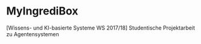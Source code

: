 # MyIngrediBox
[Wissens- und KI-basierte Systeme WS 2017/18] Studentische Projektarbeit zu Agentensystemen
